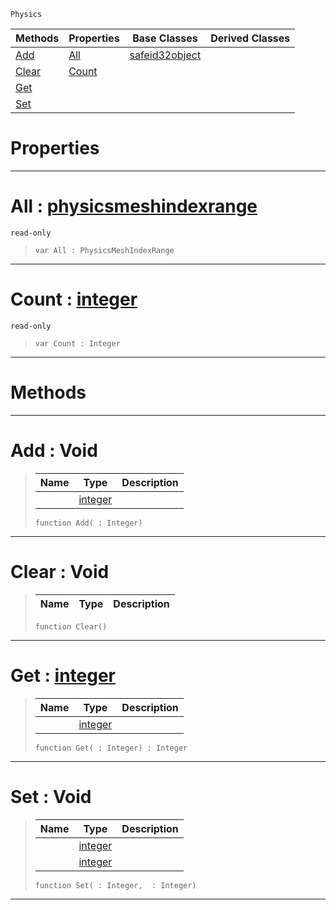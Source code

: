  `Physics`

|Methods|Properties|Base Classes|Derived Classes|
|---|---|---|---|
|[ Add](https://github.com/ZilchEngine/ZilchDocs/blob/master/code_reference/class_reference/physicsmeshindexdata.md#add-void)|[ All](https://github.com/ZilchEngine/ZilchDocs/blob/master/code_reference/class_reference/physicsmeshindexdata.md#all-zilch-engine-document)|[safeid32object](https://github.com/ZilchEngine/ZilchDocs/blob/master/code_reference/class_reference/safeid32object.md)| |
|[ Clear](https://github.com/ZilchEngine/ZilchDocs/blob/master/code_reference/class_reference/physicsmeshindexdata.md#clear-void)|[ Count](https://github.com/ZilchEngine/ZilchDocs/blob/master/code_reference/class_reference/physicsmeshindexdata.md#count-zilch-engine-docume)| | |
|[ Get](https://github.com/ZilchEngine/ZilchDocs/blob/master/code_reference/class_reference/physicsmeshindexdata.md#get-zilch-engine-document)| | | |
|[ Set](https://github.com/ZilchEngine/ZilchDocs/blob/master/code_reference/class_reference/physicsmeshindexdata.md#set-void)| | | |


 #  Properties


---  
 #  All : [physicsmeshindexrange](https://github.com/ZilchEngine/ZilchDocs/blob/master/code_reference/class_reference/physicsmeshindexrange.md)

 `read-only`

> 
> ``` lang=cpp, name=Nada
> var All : PhysicsMeshIndexRange


---  
 #  Count : [integer](https://github.com/ZilchEngine/ZilchDocs/blob/master/code_reference/nada_base_types/integer.md)

 `read-only`

> 
> ``` lang=cpp, name=Nada
> var Count : Integer


---  
 #  Methods


---  
 #  Add : Void

> 
> |Name|Type|Description|
> |---|---|---|
> ||[integer](https://github.com/ZilchEngine/ZilchDocs/blob/master/code_reference/nada_base_types/integer.md)| |
> ``` lang=cpp, name=Nada
> function Add( : Integer)
> ``` 


---  
 #  Clear : Void

> 
> |Name|Type|Description|
> |---|---|---|
> ``` lang=cpp, name=Nada
> function Clear()
> ``` 


---  
 #  Get : [integer](https://github.com/ZilchEngine/ZilchDocs/blob/master/code_reference/nada_base_types/integer.md)

> 
> |Name|Type|Description|
> |---|---|---|
> ||[integer](https://github.com/ZilchEngine/ZilchDocs/blob/master/code_reference/nada_base_types/integer.md)| |
> ``` lang=cpp, name=Nada
> function Get( : Integer) : Integer
> ``` 


---  
 #  Set : Void

> 
> |Name|Type|Description|
> |---|---|---|
> ||[integer](https://github.com/ZilchEngine/ZilchDocs/blob/master/code_reference/nada_base_types/integer.md)| |
> ||[integer](https://github.com/ZilchEngine/ZilchDocs/blob/master/code_reference/nada_base_types/integer.md)| |
> ``` lang=cpp, name=Nada
> function Set( : Integer,  : Integer)
> ``` 


---  
 

 